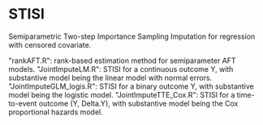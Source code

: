 # STISI
Semiparametric Two-step Importance Sampling Imputation for regression with censored covariate.

"rankAFT.R": rank-based estimation method for semiparameter AFT models. 
"JointImputeLM.R": STISI for a continuous outcome Y, with substantive model being the linear model with normal errors.
"JointImputeGLM_logis.R": STISI for a binary outcome Y, with substantive model being the logistic model.
"JointImputeTTE_Cox.R": STISI for a time-to-event outcome (Y, Delta.Y), with substantive model being the Cox proportional hazards model.
